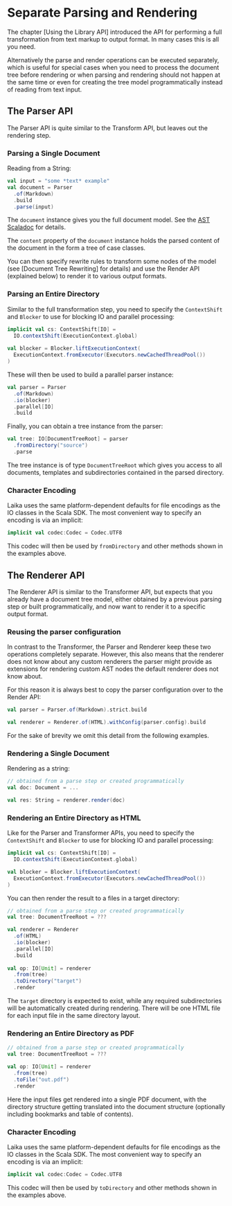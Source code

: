
Separate Parsing and Rendering
==============================

The chapter [Using the Library API] introduced the API
for performing a full transformation from text markup to
output format. In many cases this is all you need.

Alternatively the parse and render operations can be executed
separately, which is useful for special cases when you need to 
process the document tree before rendering or when parsing 
and rendering should not happen at the same time or even for
creating the tree model programmatically instead of reading
from text input.


The Parser API
--------------

The Parser API is quite similar to the Transform API, but leaves
out the rendering step.


### Parsing a Single Document

Reading from a String:

```scala
val input = "some *text* example"    
val document = Parser
  .of(Markdown)
  .build
  .parse(input)
```

The `document` instance gives you the full document model. See
the [AST Scaladoc][ast-scaladoc] for details.

The `content` property of the `document` instance holds
the parsed content of the document in the form a tree 
of case classes.

You can then specify rewrite
rules to transform some nodes of the model (see [Document Tree Rewriting] for 
details) and use the Render API (explained below) to render
it to various output formats.


### Parsing an Entire Directory

Similar to the full transformation step, you need to specify the `ContextShift`
and `Blocker` to use for blocking IO and parallel processing:

```scala
implicit val cs: ContextShift[IO] = 
  IO.contextShift(ExecutionContext.global)
  
val blocker = Blocker.liftExecutionContext(
  ExecutionContext.fromExecutor(Executors.newCachedThreadPool())
)
```

These will then be used to build a parallel parser instance:

```scala
val parser = Parser
  .of(Markdown)
  .io(blocker)
  .parallel[IO]
  .build
```

Finally, you can obtain a tree instance from the parser:

```scala
val tree: IO[DocumentTreeRoot] = parser
  .fromDirectory("source")
  .parse
```

The tree instance is of type `DocumentTreeRoot` which gives you access
to all documents, templates and subdirectories contained in the
parsed directory.



### Character Encoding

Laika uses the same platform-dependent defaults for file encodings as the
IO classes in the Scala SDK. The most convenient way to specify an encoding
is via an implicit:

```scala
implicit val codec:Codec = Codec.UTF8
```

This codec will then be used by `fromDirectory` and other methods 
shown in the examples above.


[ast-scaladoc]: ../api/laika/ast/
    

The Renderer API
----------------

The Renderer API is similar to the Transformer API, but expects
that you already have a document tree model, either obtained
by a previous parsing step or built programmatically, and now
want to render it to a specific output format.


### Reusing the parser configuration

In contrast to the Transformer, the Parser and Renderer keep these
two operations completely separate. However, this also means that the
renderer does not know about any custom renderers the parser might 
provide as extensions for rendering custom AST nodes the default renderer
does not know about.

For this reason it is always best to copy the parser configuration over
to the Render API:

```scala
val parser = Parser.of(Markdown).strict.build

val renderer = Renderer.of(HTML).withConfig(parser.config).build
```

For the sake of brevity we omit this detail from the following examples.


### Rendering a Single Document

Rendering as a string:

```scala
// obtained from a parse step or created programmatically
val doc: Document = ... 

val res: String = renderer.render(doc)
```


### Rendering an Entire Directory as HTML

Like for the Parser and Transformer APIs, you need to specify the `ContextShift`
and `Blocker` to use for blocking IO and parallel processing:

```scala
implicit val cs: ContextShift[IO] = 
  IO.contextShift(ExecutionContext.global)

val blocker = Blocker.liftExecutionContext(
  ExecutionContext.fromExecutor(Executors.newCachedThreadPool())
)
```

You can then render the result to a files in a target directory:

```scala
// obtained from a parse step or created programmatically
val tree: DocumentTreeRoot = ???

val renderer = Renderer
  .of(HTML)
  .io(blocker)
  .parallel[IO]
  .build
    
val op: IO[Unit] = renderer
  .from(tree)
  .toDirectory("target")
  .render
```

The `target` directory is expected to exist, while any required
subdirectories will be automatically created during rendering. There
will be one HTML file for each input file in the same directory layout.


### Rendering an Entire Directory as PDF

```scala
// obtained from a parse step or created programmatically
val tree: DocumentTreeRoot = ???

val op: IO[Unit] = renderer
  .from(tree)
  .toFile("out.pdf")
  .render    
```

Here the input files get rendered into a single PDF document, with
the directory structure getting translated into the document structure
(optionally including bookmarks and table of contents).


### Character Encoding

Laika uses the same platform-dependent defaults for file encodings as the
IO classes in the Scala SDK. The most convenient way to specify an encoding
is via an implicit:

```scala
implicit val codec:Codec = Codec.UTF8
```

This codec will then be used by `toDirectory` and other methods 
shown in the examples above.
